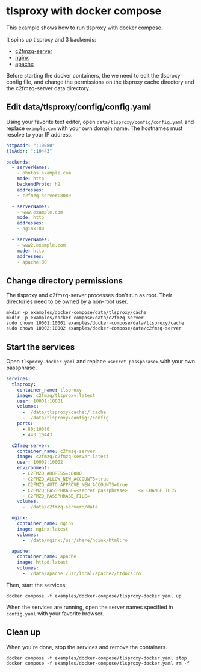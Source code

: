 # tlsproxy with docker compose

This example shows how to run tlsproxy with docker compose.

It spins up tlsproxy and 3 backends:
* [c2fmzq-server](https://github.com/c2FmZQ/c2FmZQ)
* [nginx](https://en.wikipedia.org/wiki/Nginx)
* [apache](https://en.wikipedia.org/wiki/Apache_HTTP_Server)

Before starting the docker containers, the we need to edit the tlsproxy config file, and change the permissions on the tlsproxy cache directory and the c2fmzq-server data directory.

## Edit data/tlsproxy/config/config.yaml

Using your favorite text editor, open `data/tlsproxy/config/config.yaml` and replace `example.com` with your own domain name. The hostnames must resolve to your IP address.

```yaml
httpAddr: ":10080"
tlsAddr: ":10443"

backends:
  - serverNames:
    - photos.example.com
    mode: http
    backendProto: h2
    addresses:
    - c2fmzq-server:8080

  - serverNames:
    - www.example.com
    mode: http
    addresses:
    - nginx:80

  - serverNames:
    - www2.example.com
    mode: http
    addresses:
    - apache:80
```

## Change directory permissions

The tlsproxy and c2fmzq-server processes don't run as root. Their directories need to be owned by a non-root user.

```console
mkdir -p examples/docker-compose/data/tlsproxy/cache
mkdir -p examples/docker-compose/data/c2fmzq-server
sudo chown 10001:10001 examples/docker-compose/data/tlsproxy/cache
sudo chown 10002:10002 examples/docker-compose/data/c2fmzq-server
```

## Start the services

Open `tlsproxy-docker.yaml` and replace `<secret passphrase>` with your own passphrase.

```yaml
services:
  tlsproxy:
    container_name: tlsproxy
    image: c2fmzq/tlsproxy:latest
    user: 10001:10001
    volumes:
      - ./data/tlsproxy/cache:/.cache
      - ./data/tlsproxy/config:/config
    ports:
      - 80:10080
      - 443:10443

  c2fmzq-server:
    container_name: c2fmzq-server
    image: c2fmzq/c2fmzq-server:latest
    user: 10002:10002
    environment:
      - C2FMZQ_ADDRESS=:8080
      - C2FMZQ_ALLOW_NEW_ACCOUNTS=true
      - C2FMZQ_AUTO_APPROVE_NEW_ACCOUNTS=true
      - C2FMZQ_PASSPHRASE=<secret passphrase>    <= CHANGE THIS
      - C2FMZQ_PASSPHRASE_FILE=
    volumes:
      - ./data/c2fmzq-server:/data

  nginx:
    container_name: nginx
    image: nginx:latest
    volumes:
      - ./data/nginx:/usr/share/nginx/html:ro

  apache:
    container_name: apache
    image: httpd:latest
    volumes:
      - ./data/apache:/usr/local/apache2/htdocs:ro
```

Then, start the services:
```console
docker compose -f examples/docker-compose/tlsproxy-docker.yaml up
```

When the services are running, open the server names specified in `config.yaml` with your favorite browser.

## Clean up

When you're done, stop the services and remove the containers.
```console
docker compose -f examples/docker-compose/tlsproxy-docker.yaml stop
docker compose -f examples/docker-compose/tlsproxy-docker.yaml rm -f
```
